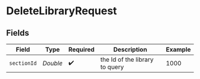 # DeleteLibraryRequest


## Fields

| Field                          | Type                           | Required                       | Description                    | Example                        |
| ------------------------------ | ------------------------------ | ------------------------------ | ------------------------------ | ------------------------------ |
| `sectionId`                    | *Double*                       | :heavy_check_mark:             | the Id of the library to query | 1000                           |